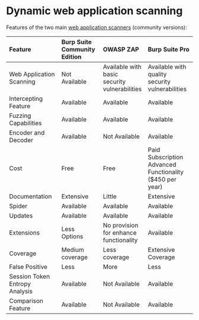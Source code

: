 # Dynamic web application scanning

Features of the two main [web application scanners](red-testlab:docs/enum/app) (community versions):

| Feature                           | Burp Suite<br>Community<br>Edition | OWASP ZAP                                           | Burp Suite Pro                                                 |
|:----------------------------------|:-----------------------------------|:----------------------------------------------------|:---------------------------------------------------------------|
| Web Application Scanning          | Not Available                      | Available with<br>basic security<br>vulnerabilities | Available with<br>quality security<br>vulnerabilities          |
| Intercepting Feature              | Available                          | Available                                           | Available                                                      |
| Fuzzing Capabilities              | Available                          | Available                                           | Available                                                      |
| Encoder and Decoder               | Available                          | Not Available                                       | Available                                                      |
| Cost                              | Free                               | Free                                                | Paid Subscription<br>Advanced Functionality<br>($450 per year) |
| Documentation                     | Extensive                          | Little                                              | Extensive                                                      |
| Spider                            | Available                          | Available                                           | Available                                                      |
| Updates                           | Available                          | Available                                           | Available                                                      |
| Extensions                        | Less Options                       | No provision<br>for enhance<br>functionality        | Available                                                      |
| Coverage                          | Medium coverage                    | Less coverage                                       | Extensive Coverage                                             |
| False Positive                    | Less                               | More                                                | Less                                                           |
| Session Token<br>Entropy Analysis | Available                          | Not Available                                       | Available                                                      |
| Comparison Feature                | Available                          | Not Available                                       | Available                                                      |
